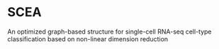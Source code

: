 # SCEA
An optimized graph-based structure for single-cell RNA-seq cell-type classification based on non-linear dimension reduction
